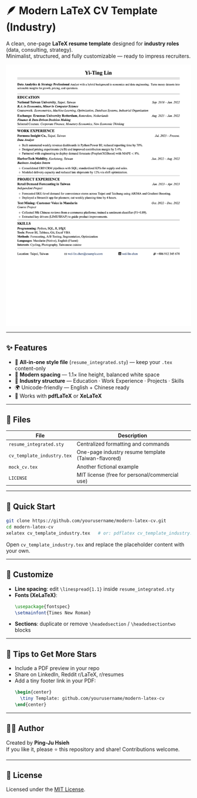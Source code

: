 
# 🪶 Modern LaTeX CV Template (Industry)

A clean, one-page **LaTeX resume template** designed for **industry roles** (data, consulting, strategy).  
Minimalist, structured, and fully customizable — ready to impress recruiters.

![Preview](mock_cv.png)

---

## ✨ Features

- 🧩 **All-in-one style file** (`resume_integrated.sty`) — keep your `.tex` content-only
- 🎨 **Modern spacing** — 1.1× line height, balanced white space
- 💼 **Industry structure** — Education · Work Experience · Projects · Skills
- 🌍 Unicode-friendly — English + Chinese ready
- 🧰 Works with **pdfLaTeX** or **XeLaTeX**

---

## 📁 Files

| File | Description |
|------|-------------|
| `resume_integrated.sty` | Centralized formatting and commands |
| `cv_template_industry.tex` | One-page industry resume template (Taiwan-flavored) |
| `mock_cv.tex` | Another fictional example |
| `LICENSE` | MIT license (free for personal/commercial use) |

---

## 🚀 Quick Start

```bash
git clone https://github.com/yourusername/modern-latex-cv.git
cd modern-latex-cv
xelatex cv_template_industry.tex   # or: pdflatex cv_template_industry.tex
```

Open `cv_template_industry.tex` and replace the placeholder content with your own.

---

## 🧩 Customize

- **Line spacing**: edit `\linespread{1.1}` inside `resume_integrated.sty`
- **Fonts (XeLaTeX)**:
  ```latex
  \usepackage{fontspec}
  \setmainfont{Times New Roman}
  ```
- **Sections**: duplicate or remove `\headedsection` / `\headedsectiontwo` blocks

---

## 🌟 Tips to Get More Stars

- Include a PDF preview in your repo
- Share on LinkedIn, Reddit r/LaTeX, r/resumes
- Add a tiny footer link in your PDF:
  ```latex
  \begin{center}
    \tiny Template: github.com/yourusername/modern-latex-cv
  \end{center}
  ```

---

## 🧑‍💻 Author

Created by **Ping-Ju Hsieh**  
If you like it, please ⭐️ this repository and share! Contributions welcome.

---

## 📜 License

Licensed under the [MIT License](LICENSE).
